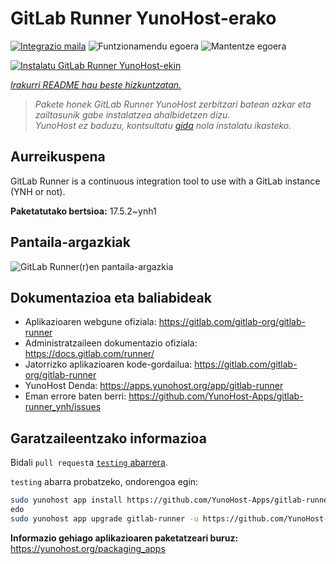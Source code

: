 <!--
Ohart ongi: README hau automatikoki sortu da <https://github.com/YunoHost/apps/tree/master/tools/readme_generator>ri esker
EZ editatu eskuz.
-->

# GitLab Runner YunoHost-erako

[![Integrazio maila](https://dash.yunohost.org/integration/gitlab-runner.svg)](https://ci-apps.yunohost.org/ci/apps/gitlab-runner/) ![Funtzionamendu egoera](https://ci-apps.yunohost.org/ci/badges/gitlab-runner.status.svg) ![Mantentze egoera](https://ci-apps.yunohost.org/ci/badges/gitlab-runner.maintain.svg)

[![Instalatu GitLab Runner YunoHost-ekin](https://install-app.yunohost.org/install-with-yunohost.svg)](https://install-app.yunohost.org/?app=gitlab-runner)

*[Irakurri README hau beste hizkuntzatan.](./ALL_README.md)*

> *Pakete honek GitLab Runner YunoHost zerbitzari batean azkar eta zailtasunik gabe instalatzea ahalbidetzen dizu.*  
> *YunoHost ez baduzu, kontsultatu [gida](https://yunohost.org/install) nola instalatu ikasteko.*

## Aurreikuspena

GitLab Runner is a continuous integration tool to use with a GitLab instance (YNH or not).


**Paketatutako bertsioa:** 17.5.2~ynh1

## Pantaila-argazkiak

![GitLab Runner(r)en pantaila-argazkia](./doc/screenshots/ci-cd-test-deploy-illustration_2x.png)

## Dokumentazioa eta baliabideak

- Aplikazioaren webgune ofiziala: <https://gitlab.com/gitlab-org/gitlab-runner>
- Administratzaileen dokumentazio ofiziala: <https://docs.gitlab.com/runner/>
- Jatorrizko aplikazioaren kode-gordailua: <https://gitlab.com/gitlab-org/gitlab-runner>
- YunoHost Denda: <https://apps.yunohost.org/app/gitlab-runner>
- Eman errore baten berri: <https://github.com/YunoHost-Apps/gitlab-runner_ynh/issues>

## Garatzaileentzako informazioa

Bidali `pull request`a [`testing` abarrera](https://github.com/YunoHost-Apps/gitlab-runner_ynh/tree/testing).

`testing` abarra probatzeko, ondorengoa egin:

```bash
sudo yunohost app install https://github.com/YunoHost-Apps/gitlab-runner_ynh/tree/testing --debug
edo
sudo yunohost app upgrade gitlab-runner -u https://github.com/YunoHost-Apps/gitlab-runner_ynh/tree/testing --debug
```

**Informazio gehiago aplikazioaren paketatzeari buruz:** <https://yunohost.org/packaging_apps>
